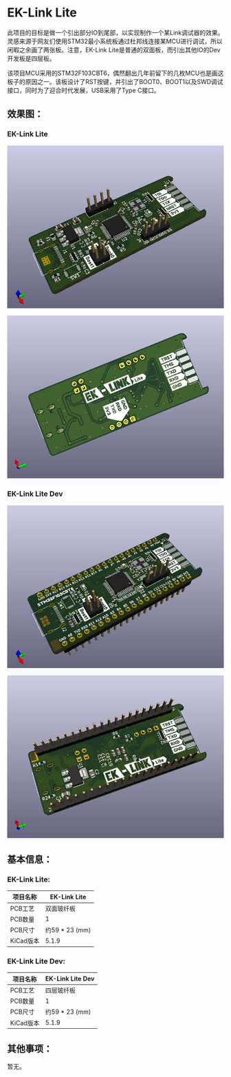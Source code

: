 # EK-Link Lite

此项目的目标是做一个引出部分IO到尾部，以实现制作一个某Link调试器的效果。灵感来源于网友们使用STM32最小系统板通过杜邦线连接某MCU进行调试，所以闲暇之余画了两张板。注意，EK-Link Lite是普通的双面板，而引出其他IO的Dev开发板是四层板。

该项目MCU采用的STM32F103CBT6，偶然翻出几年前留下的几枚MCU也是画这板子的原因之一。该板设计了RST按键，并引出了BOOT0、BOOT1以及SWD调试接口，同时为了迎合时代发展，USB采用了Type C接口。

## 效果图：

### EK-Link Lite

![](./imgs/PCB_EK-Link_Lite_F.jpg)

![](./imgs/PCB_EK-Link_Lite_B.jpg)

### EK-Link Lite Dev

![](./imgs/PCB_EK-Link_Lite_Dev_F.jpg)

![](./imgs/PCB_EK-Link_Lite_Dev_B.jpg)

## 基本信息：

### EK-Link Lite:

| 项目名称  | EK-Link Lite   |
| --------- | -------------- |
| PCB工艺   | 双面玻纤板     |
| PCB数量   | 1              |
| PCB尺寸   | 约59 * 23 (mm) |
| KiCad版本 | 5.1.9          |

### EK-Link Lite Dev:
| 项目名称  | EK-Link Lite Dev   |
| --------- | -------------- |
| PCB工艺   | 四层玻纤板 |
| PCB数量   | 1              |
| PCB尺寸   | 约59 * 23 (mm) |
| KiCad版本 | 5.1.9          |

## 其他事项：

暂无。